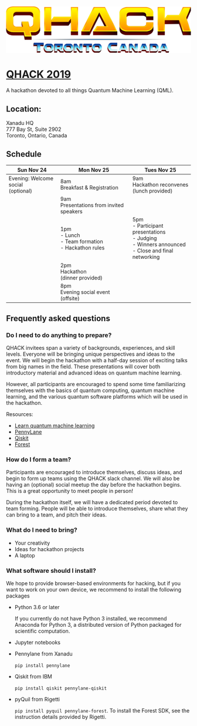 ![QHACK](logo.png?raw=true "QHACK")

# [QHACK 2019](qhack.ai)

A hackathon devoted to all things Quantum Machine Learning (QML). 

## Location:

Xanadu HQ  
777 Bay St, Suite 2902  
Toronto, Ontario, Canada  

## Schedule

| Sun Nov 24               | Mon Nov 25                             | Tues Nov 25                      |
|--------------------------|----------------------------------------|----------------------------------|
| Evening: Welcome social<br>(optional) | 8am<br>Breakfast & Registration | 9am<br>Hackathon reconvenes<br>(lunch provided) |
|  | 9am<br>Presentations from invited speakers | |
|  | 1pm<br>- Lunch<br>- Team formation<br>- Hackathon rules | 5pm<br>- Participant presentations<br>- Judging<br>- Winners announced<br>- Close and final networking |
| | 2pm<br>Hackathon<br>(dinner provided) |  |
| | 8pm<br>Evening social event (offsite) |  |

## Frequently asked questions

### Do I need to do anything to prepare?

QHACK invitees span a variety of backgrounds, experiences, and skill levels. Everyone will be bringing unique perspectives and ideas to the event. We will begin the hackathon with a half-day session of exciting talks from big names in the field. These presentations will cover both introductory material and advanced ideas on quantum machine learning.

However, all participants are encouraged to spend some time familiarizing themselves with the basics of quantum computing, quantum machine learning, and the various quantum software platforms which will be used in the hackathon. 

Resources:
- [Learn quantum machine learning](https://pennylane.ai/qml/)
- [PennyLane](https://pennylane.readthedocs.io/)
- [Qiskit](https://qiskit.org/)
- [Forest](https://www.rigetti.com/forest)

### How do I form a team?

Participants are encouraged to introduce themselves, discuss ideas, and begin to form up teams using the QHACK slack channel. We will also be having an (optional) social meetup the day before the hackathon begins. This is a great opportunity to meet people in person!

During the hackathon itself, we will have a dedicated period devoted to team forming. People will be able to introduce themselves, share what they can bring to a team, and pitch their ideas.

### What do I need to bring?

- Your creativity
- Ideas for hackathon projects
- A laptop

### What software should I install?

We hope to provide browser-based environments for hacking, but if you want to work on your own device, we recommend to install the following packages

- Python 3.6 or later

  If you currently do not have Python 3 installed, we recommend Anaconda for Python 3, a distributed version of Python packaged for scientific computation.
  
- Jupyter notebooks

- Pennylane from Xanadu

  `pip install pennylane`
  
- Qiskit from IBM

  `pip install qiskit pennylane-qiskit`
  
- pyQuil from Rigetti

  `pip install pyquil pennylane-forest`. To install the Forest SDK, see the instruction details provided by Rigetti.
